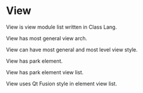 # View

View is view module list written in Class Lang.

View has most general view arch.

View can have most general and most level view style.

View has park element.

View has park element view list.

View uses Qt Fusion style in element view list.